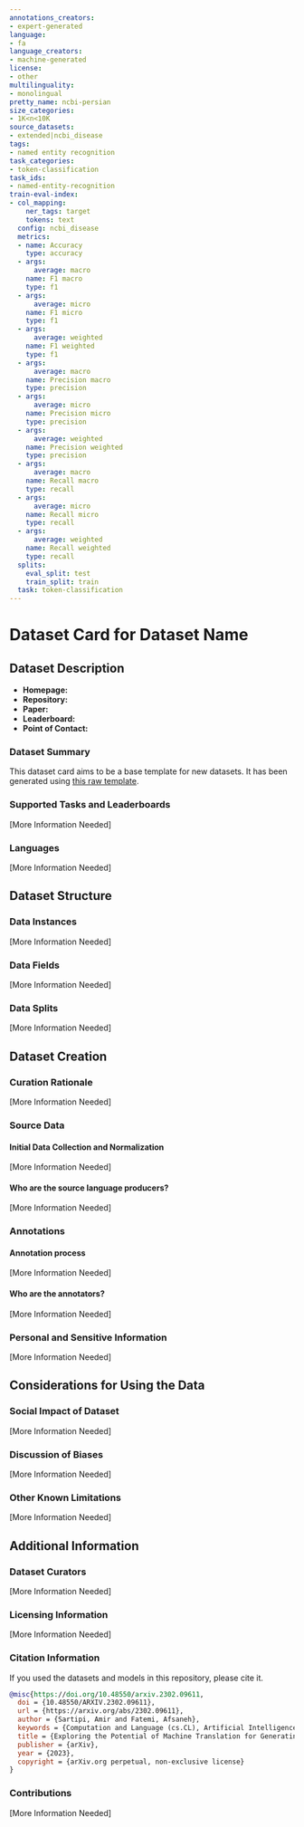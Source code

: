 ```yaml
---
annotations_creators:
- expert-generated
language:
- fa
language_creators:
- machine-generated
license:
- other
multilinguality:
- monolingual
pretty_name: ncbi-persian
size_categories:
- 1K<n<10K
source_datasets:
- extended|ncbi_disease
tags:
- named entity recognition
task_categories:
- token-classification
task_ids:
- named-entity-recognition
train-eval-index:
- col_mapping:
    ner_tags: target
    tokens: text
  config: ncbi_disease
  metrics:
  - name: Accuracy
    type: accuracy
  - args:
      average: macro
    name: F1 macro
    type: f1
  - args:
      average: micro
    name: F1 micro
    type: f1
  - args:
      average: weighted
    name: F1 weighted
    type: f1
  - args:
      average: macro
    name: Precision macro
    type: precision
  - args:
      average: micro
    name: Precision micro
    type: precision
  - args:
      average: weighted
    name: Precision weighted
    type: precision
  - args:
      average: macro
    name: Recall macro
    type: recall
  - args:
      average: micro
    name: Recall micro
    type: recall
  - args:
      average: weighted
    name: Recall weighted
    type: recall
  splits:
    eval_split: test
    train_split: train
  task: token-classification
---
```


# Dataset Card for Dataset Name

## Dataset Description

- **Homepage:** 
- **Repository:** 
- **Paper:** 
- **Leaderboard:** 
- **Point of Contact:** 

### Dataset Summary

This dataset card aims to be a base template for new datasets. It has been generated using [this raw template](https://github.com/huggingface/huggingface_hub/blob/main/src/huggingface_hub/templates/datasetcard_template.md?plain=1).

### Supported Tasks and Leaderboards

[More Information Needed]

### Languages

[More Information Needed]

## Dataset Structure

### Data Instances

[More Information Needed]

### Data Fields

[More Information Needed]

### Data Splits

[More Information Needed]

## Dataset Creation

### Curation Rationale

[More Information Needed]

### Source Data

#### Initial Data Collection and Normalization

[More Information Needed]

#### Who are the source language producers?

[More Information Needed]

### Annotations

#### Annotation process

[More Information Needed]

#### Who are the annotators?

[More Information Needed]

### Personal and Sensitive Information

[More Information Needed]

## Considerations for Using the Data

### Social Impact of Dataset

[More Information Needed]

### Discussion of Biases

[More Information Needed]

### Other Known Limitations

[More Information Needed]

## Additional Information

### Dataset Curators

[More Information Needed]

### Licensing Information

[More Information Needed]

### Citation Information

If you used the datasets and models in this repository, please cite it.

```bibtex
@misc{https://doi.org/10.48550/arxiv.2302.09611,
  doi = {10.48550/ARXIV.2302.09611},
  url = {https://arxiv.org/abs/2302.09611},
  author = {Sartipi, Amir and Fatemi, Afsaneh},
  keywords = {Computation and Language (cs.CL), Artificial Intelligence (cs.AI), FOS: Computer and information sciences, FOS: Computer and information sciences},
  title = {Exploring the Potential of Machine Translation for Generating Named Entity Datasets: A Case Study between Persian and English},
  publisher = {arXiv},
  year = {2023},
  copyright = {arXiv.org perpetual, non-exclusive license}
}
```

### Contributions

[More Information Needed]
